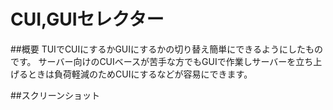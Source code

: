 # CUI,GUIセレクター

##概要
TUIでCUIにするかGUIにするかの切り替え簡単にできるようにしたものです。
サーバー向けのCUIベースが苦手な方でもGUIで作業しサーバーを立ち上げるときは負荷軽減のためCUIにするなどが容易にできます。

##スクリーンショット
<img a href="/image/1.png">
<img a href="/image/2.png">
